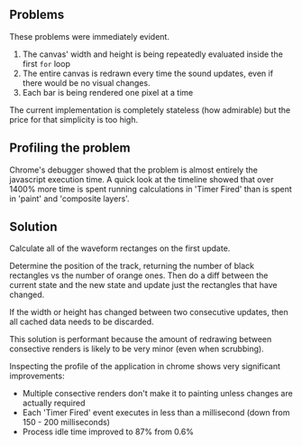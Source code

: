 ## Problems

These problems were immediately evident.

1. The canvas' width and height is being repeatedly evaluated inside the first `for` loop
2. The entire canvas is redrawn every time the sound updates, even if there would be no visual changes.
3. Each bar is being rendered one pixel at a time

The current implementation is completely stateless (how admirable) but the price for that simplicity is too high.

## Profiling the problem

Chrome's debugger showed that the problem is almost entirely the javascript execution time. A quick look at the timeline showed that over 1400% more time is spent running calculations in 'Timer Fired' than is spent in 'paint' and 'composite layers'.

## Solution

Calculate all of the waveform rectanges on the first update.

Determine the position of the track, returning the number of black rectangles vs the number of orange ones. Then do a diff between the current state and the new state and update just the rectangles that have changed.

If the width or height has changed between two consecutive updates, then all cached data needs to be discarded.

This solution is performant because the amount of redrawing between consective renders is likely to be very minor (even when scrubbing).

Inspecting the profile of the application in chrome shows very significant improvements:
- Multiple consective renders don't make it to painting unless changes are actually required
- Each 'Timer Fired' event executes in less than a millisecond (down from 150 - 200 milliseconds)
- Process idle time improved to 87% from 0.6%
